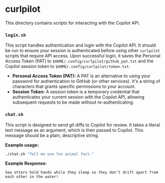 # curlpilot

This directory contains scripts for interacting with the Copilot API.

### `login.sh`

This script handles authentication and login with the Copilot API. It should be run to ensure your session is authenticated before using other `curlpilot` scripts that require API access. Upon successful login, it saves the Personal Access Token (PAT) to `$HOME/.config/curlpilot/github_pat.txt` and the Copilot session token to `$HOME/.config/curlpilot/token.txt`.

*   **Personal Access Token (PAT):** A PAT is an alternative to using your password for authentication to GitHub (or other services). It's a string of characters that grants specific permissions to your account.
*   **Session Token:** A session token is a temporary credential that authenticates your current session with the Copilot API, allowing subsequent requests to be made without re-authenticating.

### `chat.sh`

This script is designed to send git diffs to Copilot for review. It takes a literal text message as an argument, which is then passed to Copilot. This message should be a plain, descriptive string.

**Example usage:**

```bash
./chat.sh "Tell me one fun animal fact."
```

**Example Response:**

```
Sea otters hold hands while they sleep so they don’t drift apart from each other in the water!
```
